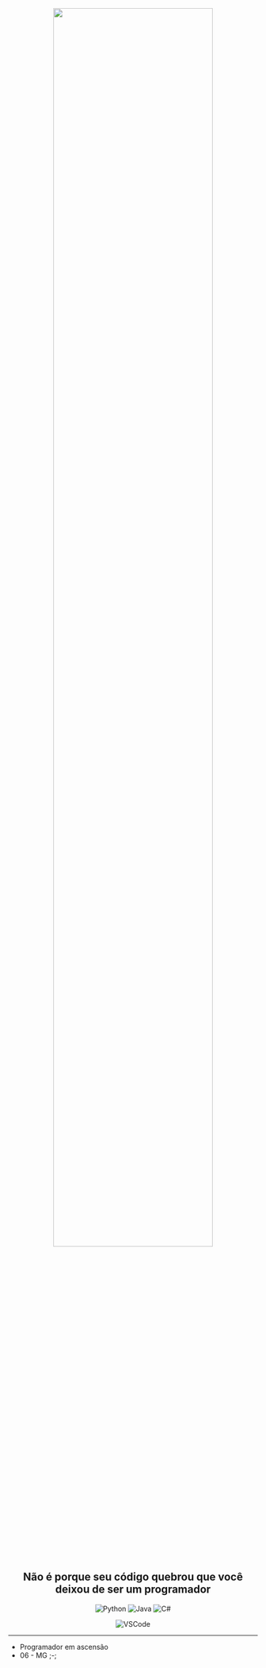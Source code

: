 <div align="center">
  
  <img width="80%" src="https://i.pinimg.com/originals/b5/0d/b9/b50db902b48fc7fdd7befddda9d58ed6.gif">
  
  ## Não é porque seu código quebrou que você deixou de ser um programador

  <div align='center'>

  ![Python](https://img.shields.io/badge/python-%23323330?style=for-the-badge&logo=python&logoColor=white)
  ![Java](https://img.shields.io/badge/js-%23323330?style=for-the-badge&logo=java&logoColor=white)
  ![C#](https://img.shields.io/badge/csharp-%23323330?style=for-the-badge&logo=c&logoColor=white)

 
  ![VSCode](https://img.shields.io/badge/VSCode-%23323330?style=for-the-badge&logo=visualstudiocode&logoColor=white)

  </div>

  ---

</div>

 - Programador em ascensão
 - 06 - MG ;-;
